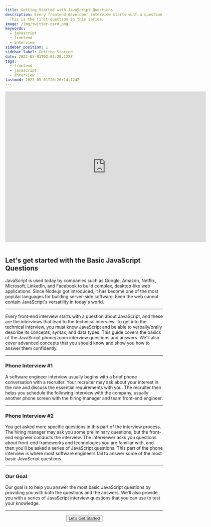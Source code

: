 ```yaml
---
title: Getting Started with JavaScript Questions
description: Every frontend developer interview starts with a question about JavaScript.
  This is the first question in this series.
image: /img/twitter-card.png
keywords:
  - javascript
  - frontend
  - interview
sidebar_position: 1
sidebar_label: Getting Started
date: 2022-05-01T02:02:20.122Z
tags:
  - frontend
  - javascript
  - interview
lastmod: 2022-05-01T20:26:14.124Z
---
```


<head>
  <title>Getting Started with JavaScript Frontend Interview Questions</title>
</head>

<!-- # Getting Started with JavaScript Questions -->

<div class='videoWrapper'>
<iframe
    width="640"
    height="480"
    src="https://www.youtube.com/embed/Xo1rcPYSR2o"
    frameborder="0"
    allow="autoplay; encrypted-media"
    allowfullscreen
>
</iframe>
</div>

<br/>

## Let's get started with the Basic JavaScript Questions

JavaScript is used today by companies such as Google, Amazon, Netflix, Microsoft, LinkedIn, and Facebook to build complex, desktop-like web applications. Since Node.js got introduced, it has become one of the most popular languages for building server-side software. Even the web cannot contain JavaScript's versatility in today's world.

---

Every front-end interview starts with a question about JavaScript, and these are the interviews that lead to the technical interview. To get into the technical interview, you must know JavaScript and be able to verbally/orally describe its concepts, syntax, and data types. This guide covers the basics of the JavaScript phone/zoom interview questions and answers. We'll also cover advanced concepts that you should know and show you how to answer them confidently.

---

### Phone Interview #1

A software engineer interview usually begins with a brief phone conversation with a recruiter. Your recruiter may ask about your interest in the role and discuss the essential requirements with you. The recruiter then helps you schedule the following interview with the company, usually another phone screen with the hiring manager and team front-end engineer.

---

### Phone Interview #2

You get asked more specific questions in this part of the interview process. The hiring manager may ask you some preliminary questions, but the front-end engineer conducts the interview. The interviewer asks you questions about front-end frameworks and technologies you are familiar with, and then you'll be asked a series of JavaScript questions. This part of the phone interview is where most software engineers fail to answer some of the most basic JavaScript questions.

---

### Our Goal

Our goal is to help you answer the most basic JavaScript questions by providing you with both the questions and the answers. We'll also provide you with a series of JavaScript interview questions that you can use to test your knowledge.

<hr/>

<p align="center">
  <button className="getstarted"><a href="/docs/general-javascript-questions/javascript-basics/basic-javascript-questions-answers">Let's Get Started</a></button>
</p>
